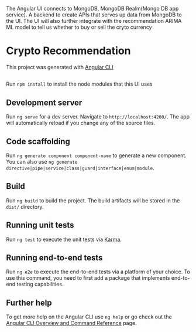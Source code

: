 The Angular UI connects to MongoDB, MongoDB Realm(Mongo DB app service). A backend to create APIs that serves up data from MongoDB to the UI. The UI will also further integrate with the recommendation ARIMA ML model to tell us whether to buy or sell the cryto currency

# Crypto Recommendation

This project was generated with [Angular CLI](https://github.com/angular/angular-cli)

##
Run `npm install` to install the node modules that this UI uses


## Development server

Run `ng serve` for a dev server. Navigate to `http://localhost:4200/`. The app will automatically reload if you change any of the source files.


## Code scaffolding

Run `ng generate component component-name` to generate a new component. You can also use `ng generate directive|pipe|service|class|guard|interface|enum|module`.

## Build

Run `ng build` to build the project. The build artifacts will be stored in the `dist/` directory.

## Running unit tests

Run `ng test` to execute the unit tests via [Karma](https://karma-runner.github.io).

## Running end-to-end tests

Run `ng e2e` to execute the end-to-end tests via a platform of your choice. To use this command, you need to first add a package that implements end-to-end testing capabilities.

## Further help

To get more help on the Angular CLI use `ng help` or go check out the [Angular CLI Overview and Command Reference](https://angular.io/cli) page.
